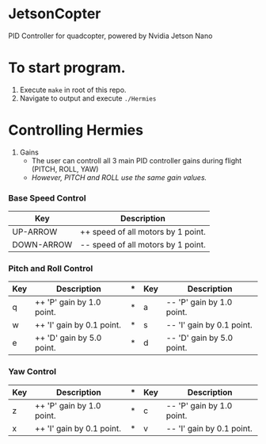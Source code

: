 # JetsonCopter
PID Controller for quadcopter, powered by Nvidia Jetson Nano

# To start program.
1. Execute ``` make ``` in root of this repo.
2. Navigate to output and execute ```./Hermies```

# Controlling Hermies
1. Gains
   - The user can controll all 3 main PID controller gains during flight (PITCH, ROLL, YAW)
   - *However, PITCH and ROLL use the same gain values.*
   
### Base Speed Control
| Key | Description |
| --- | --- |
| UP-ARROW | ++ speed of all motors by 1 point. |
| DOWN-ARROW | -- speed of all motors by 1 point. |

### Pitch and Roll Control
| Key | Description | * | Key | Description |
| --- | --- | --- | --- | --- |
| q | ++ 'P' gain by 1.0 point. | * | a | -- 'P' gain by 1.0 point. |
| w | ++ 'I' gain by 0.1 point. | * | s | -- 'I' gain by 0.1 point. |
| e | ++ 'D' gain by 5.0 point. | * | d | -- 'D' gain by 5.0 point. |

### Yaw Control
| Key | Description | * | Key | Description |
| --- | --- | --- | --- | --- |
| z | ++ 'P' gain by 1.0 point. | * | c | -- 'P' gain by 1.0 point. |
| x | ++ 'I' gain by 0.1 point. | * | v | -- 'I' gain by 0.1 point. |
